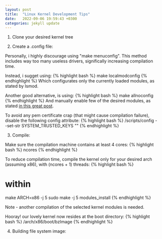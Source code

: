 ```yaml
---
layout: post
title:  "Linux Kernel Development Tips"
date:   2022-09-06 19:59:43 +0300
categories: jekyll update
---
```


1. Clone your desired kernel tree


2. Create a .config file:

Personally, i highly discourage using "make menuconfig". This method includes way too many useless drivers, significally increasing compilation time. 

Instead, i sugget using:
{% highlight bash %}
make localmodconfig
{% endhighlight %}
Which configurates only the currently loaded modules, as stated by lsmod. 

Another good alternative, is using:
{% highlight bash %}
make allnoconfig
{% endhighlight %}
And manually enable few of the desired modules, as stated [in this great post][great-post].

To avoid any pem certificate crap (that might cause compilation failure), disable the following config attribute:
{% highlight bash %}
<KDIR>/scripts/config --set-str SYSTEM_TRUSTED_KEYS ""
{% endhighlight %}


3. Compile:

Make sure the compilation machine contains at least 4 cores:
{% highlight bash %}
ncores
{% endhighlight %}

To reduce compilation time, compile the kernel only for your desired arch (assuming x86), with (ncores + 1) threads:
{% highlight bash %}
# within <KDIR>
make ARCH=x86 -j 5
sudo make -j 5 modules_install
{% endhighlight %}

Note - another compilation of the selected kernel modules is needed. 

Hooray! our lovely kernel now resides at the boot directory: 
{% highlight bash %}
<KDIR>/arch/x86/boot/bzImage
{% endhighlight %}


4. Building file system image:

[great-post]: https://blog.nelhage.com/2013/12/lightweight-linux-kernel-development-with-kvm/
